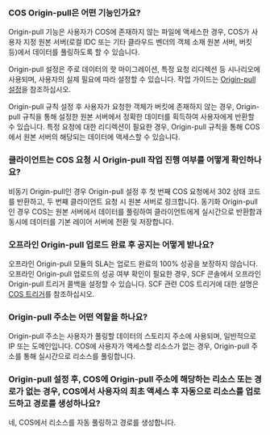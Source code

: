 ### COS Origin-pull은 어떤 기능인가요?

Origin-pull 기능은 사용자가 COS에 존재하지 않는 파일에 액세스한 경우, COS가 사용자 지정 원본 서버(로컬 IDC 또는 기타 클라우드 벤더의 객체 소재 원본 서버, 버킷 등)에서 데이터를 풀링하도록 할 수 있습니다.

Origin-pull 설정은 주로 데이터의 핫 마이그레이션, 특정 요청 리디렉션 등 시나리오에 사용되며, 사용자의 실제 필요에 따라 설정할 수 있습니다. 작업 가이드는 [Origin-pull 설정](https://intl.cloud.tencent.com/document/product/436/31508)을 참조하십시오.

Origin-pull 규칙 설정 후 사용자가 요청한 객체가 버킷에 존재하지 않는 경우, Origin-pull 규칙을 통해 설정한 원본 서버에서 정확한 데이터를 획득하여 사용자에게 반환할 수 있습니다. 특정 요청에 대한 리디렉션이 필요한 경우, Origin-pull 규칙을 통해 COS에서 원본 서버의 해당되는 데이터에 액세스할 수 있습니다.

### 클라이언트는 COS 요청 시 Origin-pull 작업 진행 여부를 어떻게 확인하나요?

비동기 Origin-pull인 경우 Origin-pull 설정 후 첫 번째 COS 요청에서 302 상태 코드를 반환하고, 두 번째 클라이언트 요청 시 원본 서버로 링크합니다. 동기화 Origin-pull인 경우 COS는 원본 서버에서 데이터를 풀링하여 클라이언트에게 실시간으로 반환함과 동시에 데이터를 기본 레이어 서버에 전환 및 저장합니다.

### 오프라인 Origin-pull 업로드 완료 후 공지는 어떻게 받나요?

오프라인 Origin-pull 모듈의 SLA는 업로드 완료의 100% 성공을 보장하지 않습니다. 오프라인 Origin-pull 업로드의 성공 여부 확인이 필요한 경우, SCF 콘솔에서 오프라인 Origin-pull 트리거 콜백을 설정할 수 있습니다. SCF 관련 COS 트리거에 대한 설명은 [COS 트리거](https://intl.cloud.tencent.com/document/product/583/9707)를 참조하십시오.

### Origin-pull 주소는 어떤 역할을 하나요?

Origin-pull 주소는 사용자가 풀링할 데이터의 스토리지 주소에 사용되며, 일반적으로 IP 또는 도메인입니다. COS에 사용자가 액세스할 리소스가 없는 경우, Origin-pull 주소를 통해 실시간으로 리소스를 풀링합니다.

### Origin-pull 설정 후, COS에 Origin-pull 주소에 해당하는 리소스 또는 경로가 없는 경우, COS에서 사용자의 최초 액세스 후 자동으로 리소스를 업로드하고 경로를 생성하나요?

네, COS에서 리소스를 자동 풀링하고 경로를 생성합니다.

